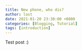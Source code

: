 ```yaml
---
title: New phone, who dis?
author: last
date: 2021-01-20 23:30:00 +0800
categories: [Blogging, Tutorial]
tags: [introduction]
---
```


Test post :)
